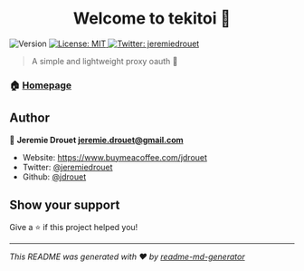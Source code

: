 <h1 align="center">Welcome to tekitoi 👋</h1>
<p>
  <img alt="Version" src="https://img.shields.io/badge/version-0.1.0-blue.svg?cacheSeconds=2592000" />
  <a href="#" target="_blank">
    <img alt="License: MIT" src="https://img.shields.io/badge/License-MIT-yellow.svg" />
  </a>
  <a href="https://twitter.com/jeremiedrouet" target="_blank">
    <img alt="Twitter: jeremiedrouet" src="https://img.shields.io/twitter/follow/jeremiedrouet.svg?style=social" />
  </a>
</p>

> A simple and lightweight proxy oauth 🦀

### 🏠 [Homepage](https://gitlab.com/jeremie.drouet/tekitoi)

## Author

👤 **Jeremie Drouet <jeremie.drouet@gmail.com>**

* Website: https://www.buymeacoffee.com/jdrouet
* Twitter: [@jeremiedrouet](https://twitter.com/jeremiedrouet)
* Github: [@jdrouet](https://github.com/jdrouet)

## Show your support

Give a ⭐️ if this project helped you!

***
_This README was generated with ❤️ by [readme-md-generator](https://github.com/kefranabg/readme-md-generator)_